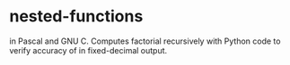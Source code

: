 # nested-functions
in Pascal and GNU C.
Computes factorial recursively with Python code
to verify accuracy of in fixed-decimal output.

